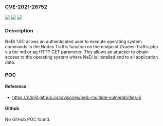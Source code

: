 ### [CVE-2021-26752](https://cve.mitre.org/cgi-bin/cvename.cgi?name=CVE-2021-26752)
![](https://img.shields.io/static/v1?label=Product&message=n%2Fa&color=blue)
![](https://img.shields.io/static/v1?label=Version&message=n%2Fa&color=blue)
![](https://img.shields.io/static/v1?label=Vulnerability&message=n%2Fa&color=brighgreen)

### Description

NeDi 1.9C allows an authenticated user to execute operating system commands in the Nodes Traffic function on the endpoint /Nodes-Traffic.php via the md or ag HTTP GET parameter. This allows an attacker to obtain access to the operating system where NeDi is installed and to all application data.

### POC

#### Reference
- https://n4nj0.github.io/advisories/nedi-multiple-vulnerabilities-i/

#### Github
No GitHub POC found.

